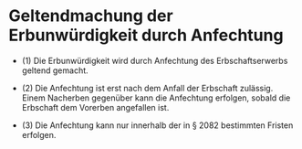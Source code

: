 # Geltendmachung der Erbunwürdigkeit durch Anfechtung

- (1) Die Erbunwürdigkeit wird durch Anfechtung des Erbschaftserwerbs geltend gemacht.

- (2) Die Anfechtung ist erst nach dem Anfall der Erbschaft zulässig. Einem Nacherben gegenüber kann die Anfechtung erfolgen, sobald die Erbschaft dem Vorerben angefallen ist.

- (3) Die Anfechtung kann nur innerhalb der in § 2082 bestimmten Fristen erfolgen.

